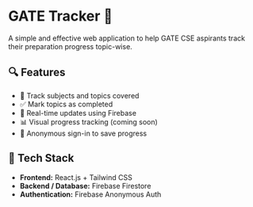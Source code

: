 # GATE Tracker 🎯

A simple and effective web application to help GATE CSE aspirants track their preparation progress topic-wise.

## 🔍 Features

- 📘 Track subjects and topics covered
- ✅ Mark topics as completed
- 🔁 Real-time updates using Firebase
- 📊 Visual progress tracking (coming soon)
- 🔐 Anonymous sign-in to save progress

## 🚀 Tech Stack

- **Frontend:** React.js + Tailwind CSS
- **Backend / Database:** Firebase Firestore
- **Authentication:** Firebase Anonymous Auth
